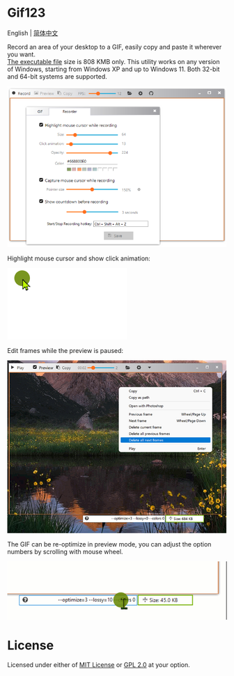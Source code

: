 <h1> Gif123 </h1>  

English | [简体中文](./README.md)

Record an area of your desktop to a GIF, easily copy and paste it wherever you want.  
[The executable file](https://gif123.aardio.com/download/Gif123.7z) size is 808 KMB only. This utility works on any version of Windows, starting from Windows XP and up to Windows 11. Both 32-bit and 64-bit systems are supported.

![screenshot](./screenshots/en.png)

Highlight mouse cursor and show click animation:

![screenshot](./screenshots/click-animation.gif)

Edit frames while the preview is paused:

![screenshot](./screenshots/preview.en.jpg)

The GIF can be re-optimize in preview mode, you can adjust the option numbers by scrolling with mouse wheel.

![screenshot](./screenshots/re-optimize.gif)

# License

 Licensed under either of [MIT License](./LICENSE) or [GPL 2.0](LICENSE-GPL) at your option.

